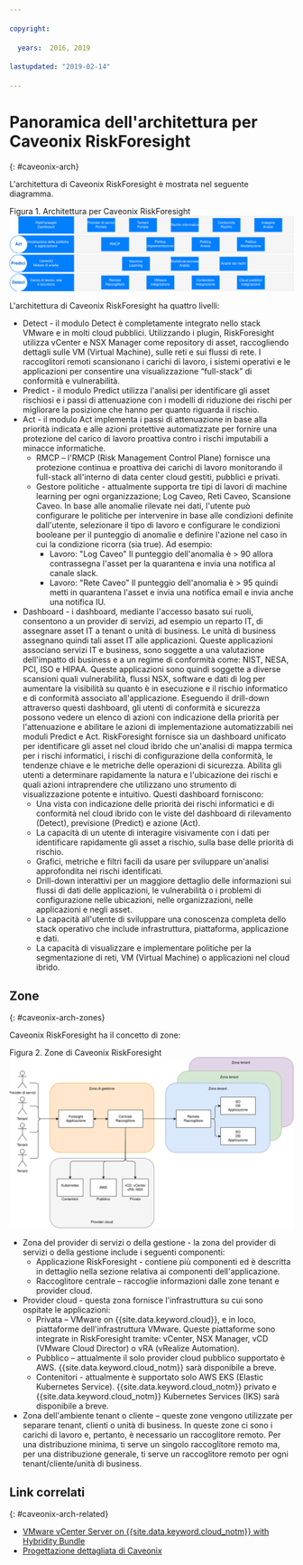 ```yaml
---

copyright:

  years:  2016, 2019

lastupdated: "2019-02-14"

---
```


# Panoramica dell'architettura per Caveonix RiskForesight
{: #caveonix-arch}

L'architettura di Caveonix RiskForesight è mostrata nel seguente diagramma.

Figura 1. Architettura per Caveonix RiskForesight
![Diagramma dell'architettura](caveonix-architecture.svg)

L'architettura di Caveonix RiskForesight ha quattro livelli:
-	Detect - il modulo Detect è completamente integrato nello stack VMware e in molti cloud pubblici. Utilizzando i plugin, RiskForesight utilizza vCenter e NSX Manager come repository di asset, raccogliendo dettagli sulle VM (Virtual Machine), sulle reti e sui flussi di rete. I raccoglitori remoti scansionano i carichi di lavoro, i sistemi operativi e le applicazioni per consentire una visualizzazione “full-stack” di conformità e vulnerabilità.
-	Predict - il modulo Predict utilizza l'analisi per identificare gli asset rischiosi e i passi di attenuazione con i modelli di riduzione dei rischi per migliorare la posizione che hanno per quanto riguarda il rischio.
-	Act - il modulo Act implementa i passi di attenuazione in base alla priorità indicata e alle azioni protettive automatizzate per fornire una protezione del carico di lavoro proattiva contro i rischi imputabili a minacce informatiche.
    - RMCP – l'RMCP (Risk Management Control Plane) fornisce una protezione continua e proattiva dei carichi di lavoro monitorando il full-stack all'interno di data center cloud gestiti, pubblici e privati.
    - Gestore politiche - attualmente supporta tre tipi di lavori di machine learning per ogni organizzazione; Log Caveo, Reti Caveo, Scansione Caveo. In base alle anomalie rilevate nei dati, l'utente può configurare le politiche per intervenire in base alle condizioni definite dall'utente, selezionare il tipo di lavoro e configurare le condizioni booleane per il punteggio di anomalie e definire l'azione nel caso in cui la condizione ricorra (sia true). Ad esempio:
        - Lavoro: "Log Caveo" Il punteggio dell'anomalia è > 90 allora contrassegna l'asset per la quarantena e invia una notifica al canale slack.
        - Lavoro: "Rete Caveo" Il punteggio dell'anomalia è > 95 quindi metti in quarantena l'asset e invia una notifica email e invia anche una notifica IU.
- Dashboard - i dashboard, mediante l'accesso basato sui ruoli, consentono a un provider di servizi, ad esempio un reparto IT, di assegnare asset IT a tenant o unità di business. Le unità di business assegnano quindi tali asset IT alle applicazioni. Queste applicazioni associano servizi IT e business, sono soggette a una valutazione dell'impatto di business e a un regime di conformità come: NIST, NESA, PCI, ISO e HIPAA. Queste applicazioni sono quindi soggette a diverse scansioni quali vulnerabilità, flussi NSX, software e dati di log per aumentare la visibilità su quanto è in esecuzione e il rischio informatico e di conformità associato all'applicazione. Eseguendo il drill-down attraverso questi dashboard, gli utenti di conformità e sicurezza possono vedere un elenco di azioni con indicazione della priorità per l'attenuazione e abilitare le azioni di implementazione automatizzabili nei moduli Predict e Act. RiskForesight fornisce sia un dashboard unificato per identificare gli asset nel cloud ibrido che un'analisi di mappa termica per i rischi informatici, i rischi di configurazione della conformità, le tendenze chiave e le metriche delle operazioni di sicurezza. Abilita gli utenti a determinare rapidamente la natura e l'ubicazione dei rischi e quali azioni intraprendere che utilizzano uno strumento di visualizzazione potente e intuitivo. Questi dashboard forniscono:
  - Una vista con indicazione delle priorità dei rischi informatici e di conformità nel cloud ibrido con le viste del dashboard di rilevamento (Detect), previsione (Predict) e azione (Act).
  - La capacità di un utente di interagire visivamente con i dati per identificare rapidamente gli asset a rischio, sulla base delle priorità di rischio.
  - Grafici, metriche e filtri facili da usare per sviluppare un'analisi approfondita nei rischi identificati.
  - Drill-down interattivi per un maggiore dettaglio delle informazioni sui flussi di dati delle applicazioni, le vulnerabilità o i problemi di configurazione nelle ubicazioni, nelle organizzazioni, nelle applicazioni e negli asset.
  - La capacità all'utente di sviluppare una conoscenza completa dello stack operativo che include infrastruttura, piattaforma, applicazione e dati.
  - La capacità di visualizzare e implementare politiche per la segmentazione di reti, VM (Virtual Machine) o applicazioni nel cloud ibrido.

## Zone
{: #caveonix-arch-zones}

Caveonix RiskForesight ha il concetto di zone:

Figura 2. Zone di Caveonix RiskForesight
![Diagramma delle zone](caveonix-zones.svg)

-	Zona del provider di servizi o della gestione - la zona del provider di servizi o della gestione include i seguenti componenti:
    - Applicazione RiskForesight - contiene più componenti ed è descritta in dettaglio nella sezione relativa ai componenti dell'applicazione.
    - Raccoglitore centrale – raccoglie informazioni dalle zone tenant e provider cloud.
- Provider cloud - questa zona fornisce l'infrastruttura su cui sono ospitate le applicazioni:
    - Privata – VMware on {{site.data.keyword.cloud}}, e in loco, piattaforme dell'infrastruttura VMware. Queste piattaforme sono integrate in RiskForesight tramite: vCenter, NSX Manager, vCD (VMware Cloud Director) o vRA (vRealize Automation).
    - Pubblico – attualmente il solo provider cloud pubblico supportato è AWS. {{site.data.keyword.cloud_notm}} sarà disponibile a breve.
    - Contenitori - attualmente è supportato solo AWS EKS (Elastic Kubernetes Service). {{site.data.keyword.cloud_notm}} privato e {{site.data.keyword.cloud_notm}} Kubernetes Services (IKS) sarà disponibile a breve.
-	Zona dell'ambiente tenant o cliente – queste zone vengono utilizzate per separare tenant, clienti o unità di business. In queste zone ci sono i carichi di lavoro e, pertanto, è necessario un raccoglitore remoto. Per una distribuzione minima, ti serve un singolo raccoglitore remoto ma, per una distribuzione generale, ti serve un raccoglitore remoto per ogni tenant/cliente/unità di business.


## Link correlati
{: #caveonix-arch-related}


*   [VMware vCenter Server on {{site.data.keyword.cloud_notm}} with Hybridity Bundle](/docs/services/vmwaresolutions/archiref/vcs?topic=vmware-solutions-vcs-hybridity-intro)
*   [Progettazione dettagliata di Caveonix](/docs/services/vmwaresolutions/archiref/caveonix?topic=vmware-solutions-caveonix-detailed)
